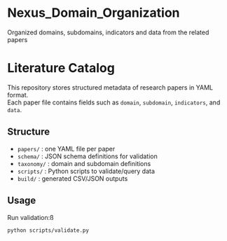 # Nexus_Domain_Organization
Organized domains, subdomains, indicators and data from the related papers

# Literature Catalog

This repository stores structured metadata of research papers in YAML format.  
Each paper file contains fields such as `domain`, `subdomain`, `indicators`, and `data`.

## Structure
- `papers/` : one YAML file per paper
- `schema/` : JSON schema definitions for validation
- `taxonomy/` : domain and subdomain definitions
- `scripts/` : Python scripts to validate/query data
- `build/` : generated CSV/JSON outputs

## Usage
Run validation:ß
```bash
python scripts/validate.py
